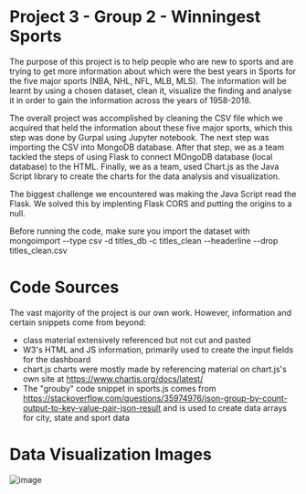 # Project 3 - Group 2 - Winningest Sports

The purpose of this project is to help people who are new to sports and are trying to get more information about which were the best years in Sports for the five major sports (NBA, NHL, NFL, MLB, MLS). 
The information will be learnt by using a chosen dataset, clean it, visualize the finding and analyse it in order to gain the information across the years of 1958-2018.

The overall project was accomplished by cleaning the CSV file which we acquired that held the information about these five major sports, which this step was done by Gurpal using Jupyter notebook. The next step was importing the CSV into MongoDB database. After that step, we as a team tackled the steps of using Flask to connect MOngoDB database (local database) to the HTML. Finally, we as a team, used Chart.js as the Java Script library to create the charts for the data analysis and visualization.

The biggest challenge we encountered was making the Java Script read the Flask. We solved this by implenting Flask CORS and putting the origins to a null.

Before running the code, make sure you import the dataset with mongoimport --type csv -d titles_db -c titles_clean --headerline --drop titles_clean.csv


# Code Sources
The vast majority of the project is our own work. However, information and certain snippets come from beyond:
- class material extensively referenced but not cut and pasted
- W3's HTML and JS information, primarily used to create the input fields for the dashboard
- chart.js charts were mostly made by referencing material on chart.js's own site at https://www.chartjs.org/docs/latest/
- The "grouby" code snippet in sports.js comes from https://stackoverflow.com/questions/35974976/json-group-by-count-output-to-key-value-pair-json-result and is used to create data arrays for city, state and sport data

# Data Visualization Images
![image](https://github.com/gurpal-gill1022/Project-3-Group-2/assets/123907081/b2fda808-8d2d-4fd5-be00-c65f22d2f3e6)



